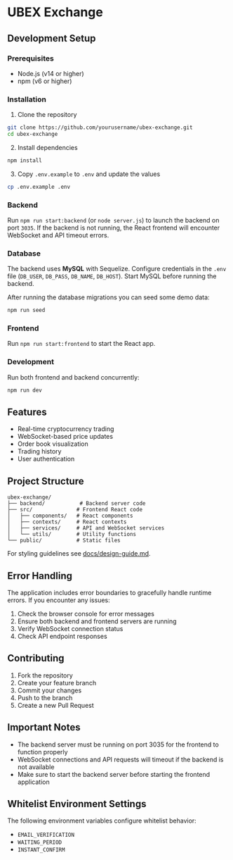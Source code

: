 # UBEX Exchange

## Development Setup

### Prerequisites
- Node.js (v14 or higher)
- npm (v6 or higher)

### Installation
1. Clone the repository
```bash
git clone https://github.com/yourusername/ubex-exchange.git
cd ubex-exchange
```

2. Install dependencies
```bash
npm install
```

3. Copy `.env.example` to `.env` and update the values
```bash
cp .env.example .env
```

### Backend
Run `npm run start:backend` (or `node server.js`) to launch the backend on port `3035`.
If the backend is not running, the React frontend will encounter WebSocket and API timeout errors.

### Database
The backend uses **MySQL** with Sequelize. Configure credentials in the `.env` file (`DB_USER`, `DB_PASS`, `DB_NAME`, `DB_HOST`).
Start MySQL before running the backend.

After running the database migrations you can seed some demo data:

```bash
npm run seed
```

### Frontend
Run `npm run start:frontend` to start the React app.

### Development
Run both frontend and backend concurrently:
```bash
npm run dev
```

## Features
- Real-time cryptocurrency trading
- WebSocket-based price updates
- Order book visualization
- Trading history
- User authentication

## Project Structure
```
ubex-exchange/
├── backend/           # Backend server code
├── src/              # Frontend React code
│   ├── components/   # React components
│   ├── contexts/     # React contexts
│   ├── services/     # API and WebSocket services
│   └── utils/        # Utility functions
└── public/           # Static files
```

For styling guidelines see [docs/design-guide.md](docs/design-guide.md).

## Error Handling
The application includes error boundaries to gracefully handle runtime errors. If you encounter any issues:
1. Check the browser console for error messages
2. Ensure both backend and frontend servers are running
3. Verify WebSocket connection status
4. Check API endpoint responses

## Contributing
1. Fork the repository
2. Create your feature branch
3. Commit your changes
4. Push to the branch
5. Create a new Pull Request

## Important Notes

- The backend server must be running on port 3035 for the frontend to function properly
- WebSocket connections and API requests will timeout if the backend is not available
- Make sure to start the backend server before starting the frontend application 
## Whitelist Environment Settings

The following environment variables configure whitelist behavior:
- `EMAIL_VERIFICATION`
- `WAITING_PERIOD`
- `INSTANT_CONFIRM`

